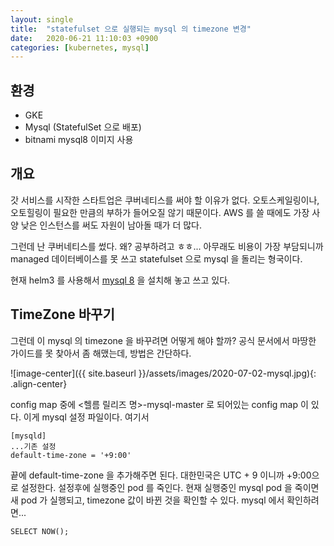 ```yaml
---
layout: single
title:  "statefulset 으로 실행되는 mysql 의 timezone 변경"
date:   2020-06-21 11:10:03 +0900
categories: [kubernetes, mysql]
---
```



## 환경
* GKE
* Mysql (StatefulSet 으로 배포)
* bitnami mysql8 이미지 사용


## 개요

갓 서비스를 시작한 스타트업은 쿠버네티스를 써야 할 이유가 없다. 오토스케일링이나, 오토힐링이 필요한 만큼의
부하가 들어오질 않기 때문이다. AWS 를 쓸 때에도 가장 사양 낮은 인스턴스를 써도 자원이 남아돌 때가 더 많다.

그런데 난 쿠버네티스를 썼다. 왜? 공부하려고 ㅎㅎ... 아무래도 비용이 가장 부담되니까 managed 데이터베이스를 못 쓰고
statefulset 으로 mysql 을 돌리는 형국이다.

현재 helm3 를 사용해서 <a href="https://hub.helm.sh/charts/bitnami/mysql" target="_blank">mysql 8</a> 을 설치해 놓고
쓰고 있다.

## TimeZone 바꾸기

그런데 이 mysql 의 timezone 을 바꾸려면 어떻게 해야 할까?
공식 문서에서 마땅한 가이드를 못 찾아서 좀 해맸는데, 방법은 간단하다.

![image-center]({{ site.baseurl }}/assets/images/2020-07-02-mysql.jpg){: .align-center}

config map 중에 <헬름 릴리즈 명>-mysql-master 로 되어있는 config map 이 있다. 이게 mysql 설정 파일이다.
여기서
```
[mysqld]
...기존 설정
default-time-zone = '+9:00'
```
끝에 default-time-zone 을 추가해주면 된다. 대한민국은 UTC + 9 이니까 +9:00으로 설정한다.
설정후에 실행중인 pod 를 죽인다.
현재 실행중인 mysql pod 을 죽이면 새 pod 가 실행되고, timezone 값이 바뀐 것을 확인할 수 있다.
mysql 에서 확인하려면...
```mysql
SELECT NOW();
```




